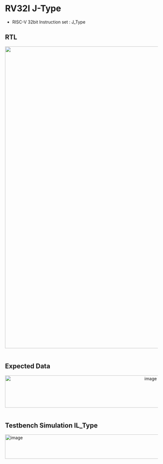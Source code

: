# RV32I J-Type
- RISC-V 32bit Instruction set : J_Type

## RTL
<div align="center">
  <img width="2315" height="992" alt="image" src="https://github.com/user-attachments/assets/ff01986f-9f80-4eaf-b0f4-e2a25e41cc47" />
</div>

<br>

## Expected Data
<div align="center">
  <img width="944" height="106" alt="image" src="https://github.com/user-attachments/assets/f353c175-54e1-45df-a1f9-ae01c4786774" />
</div>

<br>

## Testbench Simulation IL_Type
<div align="conter">
  <img width="1269" height="80" alt="image" src="https://github.com/user-attachments/assets/33514786-3542-4495-8800-916adf1ef3cf" />
</div>
